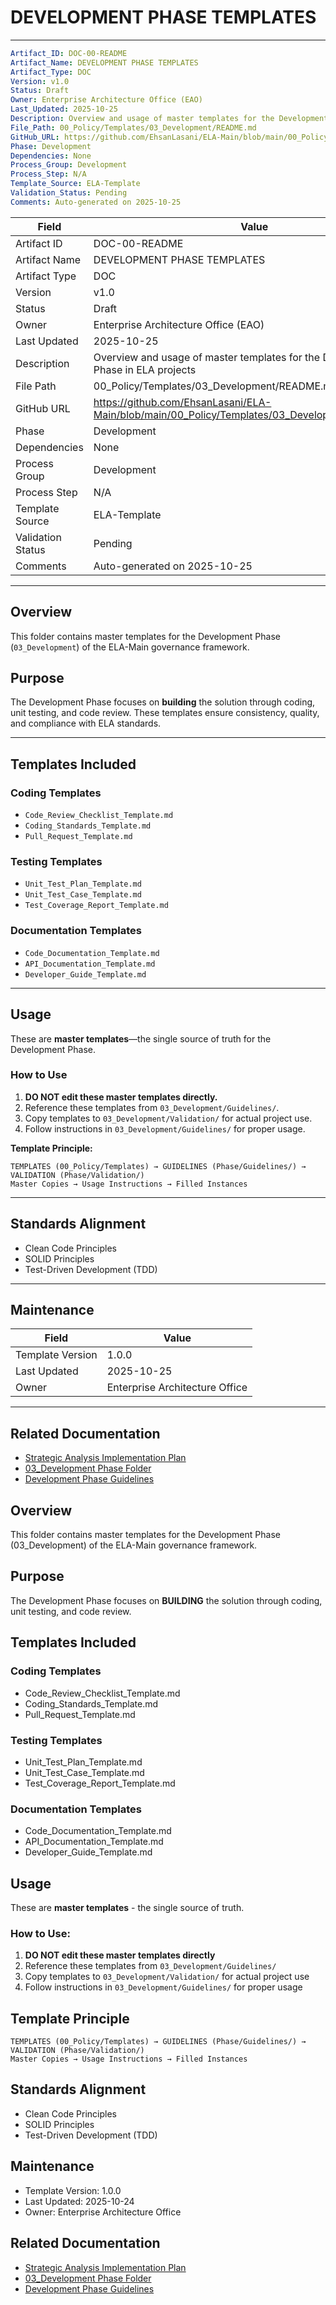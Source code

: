 
# DEVELOPMENT PHASE TEMPLATES

---
```yaml
Artifact_ID: DOC-00-README
Artifact_Name: DEVELOPMENT PHASE TEMPLATES
Artifact_Type: DOC
Version: v1.0
Status: Draft
Owner: Enterprise Architecture Office (EAO)
Last_Updated: 2025-10-25
Description: Overview and usage of master templates for the Development Phase in ELA projects
File_Path: 00_Policy/Templates/03_Development/README.md
GitHub_URL: https://github.com/EhsanLasani/ELA-Main/blob/main/00_Policy/Templates/03_Development/README.md
Phase: Development
Dependencies: None
Process_Group: Development
Process_Step: N/A
Template_Source: ELA-Template
Validation_Status: Pending
Comments: Auto-generated on 2025-10-25
```

| **Field**         | **Value**                                                                 |
|-------------------|---------------------------------------------------------------------------|
| Artifact ID       | DOC-00-README                                                             |
| Artifact Name     | DEVELOPMENT PHASE TEMPLATES                                               |
| Artifact Type     | DOC                                                                       |
| Version           | v1.0                                                                      |
| Status            | Draft                                                                     |
| Owner             | Enterprise Architecture Office (EAO)                                      |
| Last Updated      | 2025-10-25                                                                |
| Description       | Overview and usage of master templates for the Development Phase in ELA projects |
| File Path         | 00_Policy/Templates/03_Development/README.md                              |
| GitHub URL        | https://github.com/EhsanLasani/ELA-Main/blob/main/00_Policy/Templates/03_Development/README.md |
| Phase             | Development                                                               |
| Dependencies      | None                                                                      |
| Process Group     | Development                                                               |
| Process Step      | N/A                                                                       |
| Template Source   | ELA-Template                                                              |
| Validation Status | Pending                                                                   |
| Comments          | Auto-generated on 2025-10-25                                              |

---

## Overview
This folder contains master templates for the Development Phase (`03_Development`) of the ELA-Main governance framework.

## Purpose
The Development Phase focuses on **building** the solution through coding, unit testing, and code review. These templates ensure consistency, quality, and compliance with ELA standards.

---

## Templates Included

### Coding Templates
- `Code_Review_Checklist_Template.md`
- `Coding_Standards_Template.md`
- `Pull_Request_Template.md`

### Testing Templates
- `Unit_Test_Plan_Template.md`
- `Unit_Test_Case_Template.md`
- `Test_Coverage_Report_Template.md`

### Documentation Templates
- `Code_Documentation_Template.md`
- `API_Documentation_Template.md`
- `Developer_Guide_Template.md`

---

## Usage
These are **master templates**—the single source of truth for the Development Phase.

### How to Use
1. **DO NOT edit these master templates directly.**
2. Reference these templates from `03_Development/Guidelines/`.
3. Copy templates to `03_Development/Validation/` for actual project use.
4. Follow instructions in `03_Development/Guidelines/` for proper usage.

**Template Principle:**
```
TEMPLATES (00_Policy/Templates) → GUIDELINES (Phase/Guidelines/) → VALIDATION (Phase/Validation/)
Master Copies → Usage Instructions → Filled Instances
```

---

## Standards Alignment
- Clean Code Principles
- SOLID Principles
- Test-Driven Development (TDD)

---

## Maintenance
| Field           | Value                        |
|-----------------|-----------------------------|
| Template Version| 1.0.0                        |
| Last Updated    | 2025-10-25                  |
| Owner           | Enterprise Architecture Office|

---

## Related Documentation
- [Strategic Analysis Implementation Plan](../Strategic_Analysis_Implementation_Plan.md)
- [03_Development Phase Folder](../../03_Development/)
- [Development Phase Guidelines](../../03_Development/Guidelines/)

## Overview
This folder contains master templates for the Development Phase (03_Development) of the ELA-Main governance framework.

## Purpose
The Development Phase focuses on **BUILDING** the solution through coding, unit testing, and code review.

## Templates Included

### Coding Templates
- Code_Review_Checklist_Template.md
- Coding_Standards_Template.md
- Pull_Request_Template.md

### Testing Templates
- Unit_Test_Plan_Template.md
- Unit_Test_Case_Template.md
- Test_Coverage_Report_Template.md

### Documentation Templates
- Code_Documentation_Template.md
- API_Documentation_Template.md
- Developer_Guide_Template.md

## Usage
These are **master templates** - the single source of truth.

### How to Use:
1. **DO NOT edit these master templates directly**
2. Reference these templates from `03_Development/Guidelines/`
3. Copy templates to `03_Development/Validation/` for actual project use
4. Follow instructions in `03_Development/Guidelines/` for proper usage

## Template Principle
```
TEMPLATES (00_Policy/Templates) → GUIDELINES (Phase/Guidelines/) → VALIDATION (Phase/Validation/)
Master Copies → Usage Instructions → Filled Instances
```

## Standards Alignment
- Clean Code Principles
- SOLID Principles
- Test-Driven Development (TDD)

## Maintenance
- Template Version: 1.0.0
- Last Updated: 2025-10-24
- Owner: Enterprise Architecture Office

## Related Documentation
- [Strategic Analysis Implementation Plan](../Strategic_Analysis_Implementation_Plan.md)
- [03_Development Phase Folder](../../03_Development/)
- [Development Phase Guidelines](../../03_Development/Guidelines/)
